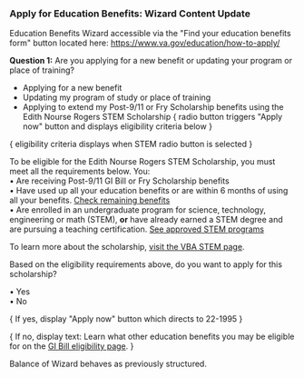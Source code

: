 ### Apply for Education Benefits: Wizard Content Update ###

Education Benefits Wizard accessible via the "Find your education benefits form" button located here: https://www.va.gov/education/how-to-apply/


**Question 1:** Are you applying for a new benefit or updating your program or place of training?
* Applying for a new benefit	
* Updating my program of study or place of training
* Applying to extend my Post-9/11 or Fry Scholarship benefits using the Edith Nourse Rogers STEM Scholarship { radio button triggers "Apply now" button and displays eligibility criteria below }

{ eligibility criteria displays when STEM radio button is selected }

To be eligible for the Edith Nourse Rogers STEM Scholarship, you must meet all the requirements below. You:   
•	Are receiving Post-9/11 GI Bill or Fry Scholarship benefits <br>
•	Have used up all your education benefits or are within 6 months of using all your benefits. [Check remaining benefits](https://www.va.gov/education/gi-bill/post-9-11/ch-33-benefit/)  <br>
•	Are enrolled in an undergraduate program for science, technology, engineering or math (STEM), **or** have already earned a STEM degree and are pursuing a teaching certification. [See approved STEM programs](https://benefits.va.gov/gibill/docs/fgib/STEM_Program_List.pdf)  
    

To learn more about the scholarship, [visit the VBA STEM page](https://benefits.va.gov/gibill/fgib/stem.asp).


Based on the eligibility requirements above, do you want to apply for this scholarship? 

•	Yes    
•	No   

{ If yes, display "Apply now" button which directs to 22-1995 }

{ If no, display text: Learn what other education benefits you may be eligible for on the [GI Bill eligibility page]( https://www.va.gov/education/eligibility/). }

Balance of Wizard behaves as previously structured. 


